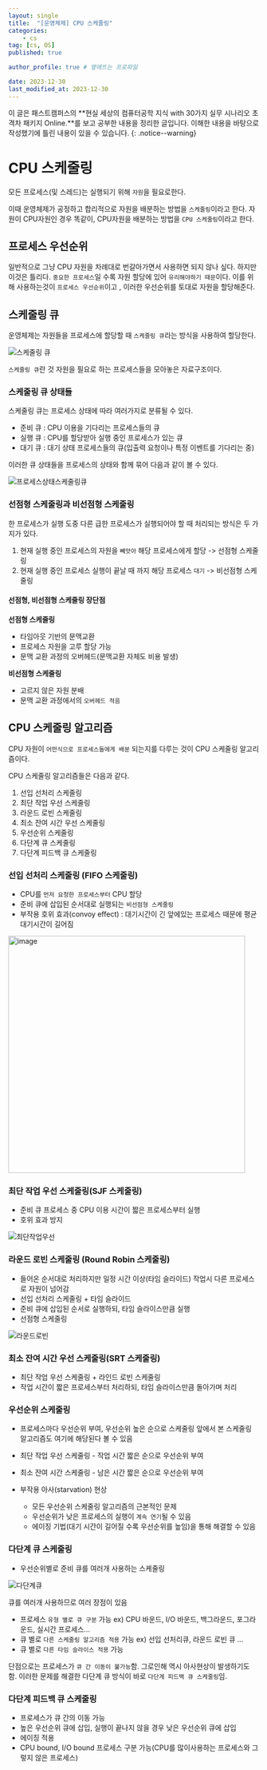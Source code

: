 ```yaml
---
layout: single
title:  "[운영체제] CPU 스케줄링"
categories: 
    - cs
tag: [cs, OS]
published: true

author_profile: true # 옆에뜨는 프로파일

date: 2023-12-30
last_modified_at: 2023-12-30
---
```



이 글은 패스트캠퍼스의 **현실 세상의 컴퓨터공학 지식 with 30가지 실무 시나리오 초격차 패키지 Online.**를 보고 공부한 내용을 정리한 글입니다.
이해한 내용을 바탕으로 작성했기에 틀린 내용이 있을 수 있습니다.
{: .notice--warning}

# CPU 스케줄링
모든 프로세스(및 스레드)는 실행되기 위해 `자원`을 필요로한다.

이때 운영체제가 공정하고 합리적으로 자원을 배분하는 방법을 `스케줄링`이라고 한다.
자원이 CPU자원인 경우 똑같이, CPU자원을 배분하는 방법을 `CPU 스케줄링`이라고 한다. 



## 프로세스 우선순위
일반적으로 그냥 CPU 자원을 차례대로 번갈아가면서 사용하면 되지 않나 싶다. 하지만 이것은 틀리다.
`중요한 프로세스`일 수록 자원 할당에 있어 `유리해야하기 때문`이다. 이를 위해 사용하는것이 `프로세스 우선순위`이고
, 이러한 우선순위를 토대로 자원을 할당해준다.


## 스케줄링 큐
운영체제는 자원들을 프로세스에 할당할 때 `스케줄링 큐`라는 방식을 사용하여 할당한다.

![스케줄링 큐](https://github.com/novicehog/comments/assets/131991619/919c8c5d-92cf-428f-a6fc-c40ccd8d986a)

`스케줄링 큐`란 것 자원을 필요로 하는 프로세스들을 모아놓은 자료구조이다.

### 스케줄링 큐 상태들
스케줄링 큐는 프로세스 상태에 따라 여러가지로 분류될 수 있다.

- 준비 큐 : CPU 이용을 기다리는 프로세스들의 큐
- 실행 큐 : CPU를 할당받아 실행 중인 프로세스가 있는 큐
- 대기 큐 : 대기 상태 프로세스들의 큐(입출력 요청이나 특정 이벤트를 기다리는 중)

이러한 큐 상태들을 프로세스의 상태와 함께 묶어 다음과 같이 볼 수 있다.

![프로세스상태스케줄링큐](https://github.com/novicehog/comments/assets/131991619/a46b016e-1ff7-4b16-94a1-248693da4fb9)

### 선점형 스케줄링과 비선점형 스케줄링
한 프로세스가 실행 도중 다른 급한 프로세스가 실행되어야 할 때 처리되는 방식은 두 가지가 있다.

1. 현재 실행 중인 프로세스의 자원을 `빼앗아` 해당 프로세스에게 할당 -> 선점형 스케줄링
2. 현재 실행 중인 프로세스 실행이 끝날 때 까지 해당 프로세스 `대기` -> 비선점형 스케줄링

#### 선점형, 비선점형 스케줄링 장단점
**선점형 스케줄링**
- 타임아웃 기반의 문맥교환
- 프로세스 자원을 고루 할당 가능
- 문맥 교환 과정의 오버헤드(문맥교환 자체도 비용 발생)

**비선점형 스케줄링**
- 고르지 않은 자원 분배
- 문맥 교환 과정에서의 `오버헤드 적음`

## CPU 스케줄링 알고리즘
CPU 자원이 `어떤식으로 프로세스들에게 배분` 되는지를 다루는 것이 CPU 스케줄링 알고리즘이다.

CPU 스케줄링 알고리즘들은 다음과 같다.

1. 선입 선처리 스케줄링
2. 최단 작업 우선 스케줄링
3. 라운드 로빈 스케줄링
4. 최소 잔여 시간 우선 스케줄링
5. 우선순위 스케줄링
6. 다단계 큐 스케줄링
7. 다단계 피드백 큐 스케줄링

### 선입 선처리 스케줄링 (FIFO 스케줄링)
- CPU를 `먼저 요청한 프로세스부터` CPU 할당
- 준비 큐에 삽입된 순서대로 실행되는 `비선점형 스케줄링`
- 부작용 호위 효과(convoy effect) : 대기시간이 긴 앞에있는 프로세스 때문에 평균 대기시간이 길어짐 

<img width="475" alt="image" src="https://github.com/novicehog/comments/assets/131991619/bdf5f0d2-ac1f-4e9e-96b8-eab493baea41">

### 최단 작업 우선 스케줄링(SJF 스케줄링)
- 준비 큐 프로세스 중 CPU 이용 시간이 짧은 프로세스부터 실행
- 호위 효과 방지

![최단작업우선](https://github.com/novicehog/comments/assets/131991619/14bf5586-1ce6-4c75-a07c-da9c559ea6ed)



### 라운드 로빈 스케줄링 (Round Robin 스케줄링)
- 들어온 순서대로 처리하지만 일정 시간 이상(타임 슬라이드) 작업시 다른 프로세스로 자원이 넘어감
- 선입 선처리 스케줄링 + 타임 슬라이드
- 준비 큐에 삽입된 순서로 실행하되, 타임 슬라이스만큼 실행
- 선점형 스케줄링

![라운드로빈](https://github.com/novicehog/comments/assets/131991619/e24ea32f-2e93-44cd-aabb-88c2a2d25506)

### 최소 잔여 시간 우선 스케줄링(SRT 스케줄링)
- 최단 작업 우선 스케줄링 + 라인드 로빈 스케줄링
- 작업 시간이 짧은 프로세스부터 처리하되, 타임 슬라이스만큼 돌아가며 처리

### 우선순위 스케줄링
- 프로세스마다 우선순위 부여, 우선순위 높은 순으로 스케줄링 앞에서 본 스케줄링 알고리즘도 여기에 해당된다 볼 수 있음
- 최단 작업 우선 스케줄링 - 작업 시간 짧은 순으로 우선순위 부여
- 최소 잔여 시간 스케줄링 - 남은 시간 짧은 순으로 우선순위 부여

- 부작용 아사(starvation) 현상
    * 모든 우선순위 스케줄링 알고리즘의 근본적인 문제
    * 우선순위가 낮은 프로세스의 실행이 `계속 연기`될 수 있음
    * 에이징 기법(대기 시간이 길어질 수록 우선순위를 높임)을 통해 해결할 수 있음

### 다단계 큐 스케줄링
- 우선순위별로 준비 큐를 여러개 사용하는 스케줄링

![다단계큐](https://github.com/novicehog/comments/assets/131991619/316fc23c-1a25-4cd3-bacd-93d62093a446)

큐를 여러개 사용하므로 여러 장점이 있음
- 프로세스 `유형 별로 큐 구분` 가능 ex) CPU 바운드, I/O 바운드, 백그라운드, 포그라운드, 실시간 프로세스...
- 큐 별로 `다른 스케줄링 알고리즘 적용` 가능 ex) 선입 선처리큐, 라운드 로빈 큐 ...
- 큐 별로 `다른 타임 슬라이스 적용` 가능

단점으로는 프로세스가 `큐 간 이동이 불가능`함. 그로인해 역시 아사현상이 발생하기도 함. 이러한 문제를 해결한 다단계 큐 방식이 바로 
`다단계 피드백 큐 스케줄링`임.


### 다단계 피드백 큐 스케줄링
- 프로세스가 큐 간의 이동 가능
- 높은 우선순위 큐에 삽입, 실행이 끝나지 않을 경우 낮은 우선순위 큐에 삽입
- 에이징 적용
- CPU bound, I/O bound 프로세스 구분 가능(CPU를 많이사용하는 프로세스와 그렇지 않은 프로세스)
